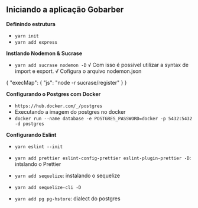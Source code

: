 ## Iniciando a aplicação Gobarber

<strong>Definindo estrutura</strong>

- `yarn init`
- `yarn add express`

<strong>Instlando Nodemon & Sucrase</strong>

- `yarn add sucrase nodemon -D`
√ Com isso é possível utilizar a syntax de import e export.
√ Cofigura o arquivo nodemon.json

{
  "execMap": {
    "js": "node -r sucrase/register"
  }
}

<strong>Configurando o Postgres com Docker</strong>

- `https://hub.docker.com/_/postgres`
- Executando a imagem do postgres no docker
- `docker run --name database -e POSTGRES_PASSWORD=docker -p 5432:5432 -d postgres`

<strong>Configurando Eslint</strong>

- `yarn eslint --init`
- `yarn add prettier eslint-config-prettier eslint-plugin-prettier -D`: intslando o Prettier

- `yarn add sequelize`: instalando o sequelize
- `yarn add sequelize-cli -D`

- `yarn add pg pg-hstore`: dialect do postgres

